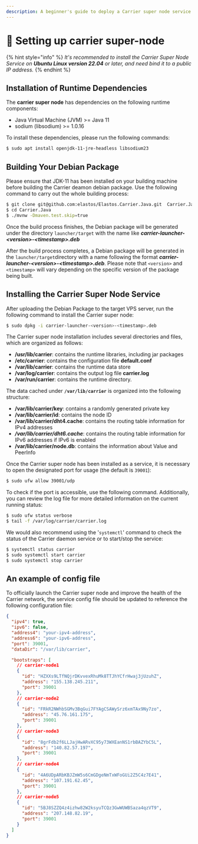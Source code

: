 ```yaml
---
description: A beginner's guide to deploy a Carrier super node service
---
```


# 🔆 Setting up carrier super-node

{% hint style="info" %}
_It's recommended to install the Carrier Super Node Service on **Ubuntu Linux version 22.04** or later, and need bind it to a public IP address._
{% endhint %}

## Installation of Runtime Dependencies

The **carrier super node** has dependencies on the following runtime components:

* Java Virtual Machine (JVM) >= Java 11
* sodium (libsodium) >= 1.0.16

To install these dependencies, please run the following commands:

```sh
$ sudo apt install openjdk-11-jre-headless libsodium23
```

## &#x20;Building Your Debian Package

Please ensure that JDK-11 has been installed on your building machine before building the Carrier deamon debian package. Use the following command to carry out the whole building process:

```sh
$ git clone git@github.com:elastos/Elastos.Carrier.Java.git  Carrier.Java
$ cd Carrier.Java
$ ./mvnw -Dmaven.test.skip=true
```

Once the build process finishes, the Debian package will be generated under the directory `launcher/target` with the name like _**carrier-launcher-\<version>-\<timestamp>.deb**_

After the build process completes, a Debian package will be generated in the `launcher/target`directory with a name following the format _**carrier-launcher-\<version>-\<timestamp>.deb**_. Please note that  `<version>` and `<timestamp>` will vary depending on the specific version of the package being built.

## Installing the Carrier Super Node Service

After uploading the Debian Package to the target VPS server, run the following command to install the Carrier super node:

```sh
$ sudo dpkg -i carrier-launcher-<version>-<timestamp>.deb
```

The Carrier super node installation includes several directories and files, which are organized as follows:&#x20;

* **/usr/lib/carrier**:  contains the runtime libraries, including jar packages
* **/etc/carrier**:  contains the configuration file **default.conf**
* **/var/lib/carrier**:  contains the runtime data store
* **/var/log/carrier**: contains the output log file **carrier.log**
* **/var/run/carrier**: contains the runtime directory.

The data cached under **`/var/lib/carrier`** is organized into the following structure:

* **/var/lib/carrier/key**: contains a randomly generated private key
* **/var/lib/carrier/id**: contains the node ID
* **/var/lib/carrier/dht4.cache**: contains the routing table information for IPv4 addresses
* _**/var/lib/carrier/dht6.cache**_: contains the routing table information for IPv6 addresses if IPv6 is enabled
* **/var/lib/carrier/node.db**: contains the information about Value and PeerInfo

Once the Carrier super node has been installed as a service, it is necessary to open the designated port for usage (the default is `39001`):

```sh
$ sudo ufw allow 39001/udp
```

To check if the port is accessible, use the following command. Additionally, you can review the log file for more detailed information on the current running status:

```sh
$ sudo ufw status verbose
$ tail -f /var/log/carrier/carrier.log
```

We would also recommend using the '`systemctl`' command to check the status of the Carrier daemon service or to start/stop the service:

```sh
$ systemctl status carrier
$ sudo systemctl start carrier
$ sudo systemctl stop carrier
```

## An example of config file

To officially launch the Carrier super node and improve the health of the Carrier network, the service config file should be updated to reference the following configuration file:

```json
{
  "ipv4": true,
  "ipv6": false,
  "address4": "your-ipv4-address",
  "address6": "your-ipv6-address",
  "port": 39001,
  "dataDir": "/var/lib/carrier",

  "bootstraps": [
    // carrier-node1
    {
      "id": "HZXXs9LTfNQjrDKvvexRhuMk8TTJhYCfrHwaj3jUzuhZ",
      "address": "155.138.245.211",
      "port": 39001
    },
    // carrier-node2
    {
      "id": "FRkR2NWhbSGMv3BqGui7FYAgCSAWySrz6xmTAx9Ny7zo",
      "address": "45.76.161.175",
      "port": 39001
    },
    // carrier-node3
    {
      "id": "8grFdb2f6LLJajHwARvXC95y73WXEanNS1rbBAZYbC5L",
      "address": "140.82.57.197",
      "port": 39001
    },
    // carrier-node4
    {
      "id": "4A6UDpARbKBJZmW5s6CmGDgeNmTxWFoGUi2Z5C4z7E41",
      "address": "107.191.62.45",
      "port": 39001
    },
    // carrier-node5
    {
      "id": "5BJ8SZZQ4z4izhw82W2ksyuTCQz3GwWUWBSaza4qzVT9",
      "address": "207.148.82.19",
      "port": 39001
    }
  ] 
}
```
